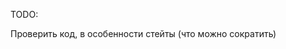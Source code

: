 TODO:

<!-- Проверить работоспособность старта, нового слова, статистки после обновления дня. -->

<!-- Добавить в endBanner номер слова -->

<!-- Сделать задержку перед показом финального баннера (желательно всегда, даже после повторной загрузки страницы) -->

<!-- Анимация букв (перевертыш в идеале) -->

<!-- Улучшить функцию поделиться : -->

<!-- - сделать превью -->
<!-- - добавить эмоджи в виде поля с результатом -->

<!-- Отображение на айфоне - синяя подсветка кнопок в сафари,
клавиатура выезжает за рамки, кнопки нажимаются с лагом -->

<!-- Добавить рпспределние попыток -->

<!-- Сделать x/6 , если не угадал слово -->

Проверить код, в особенности стейты (что можно сократить)

<!-- Добавить слова -->
